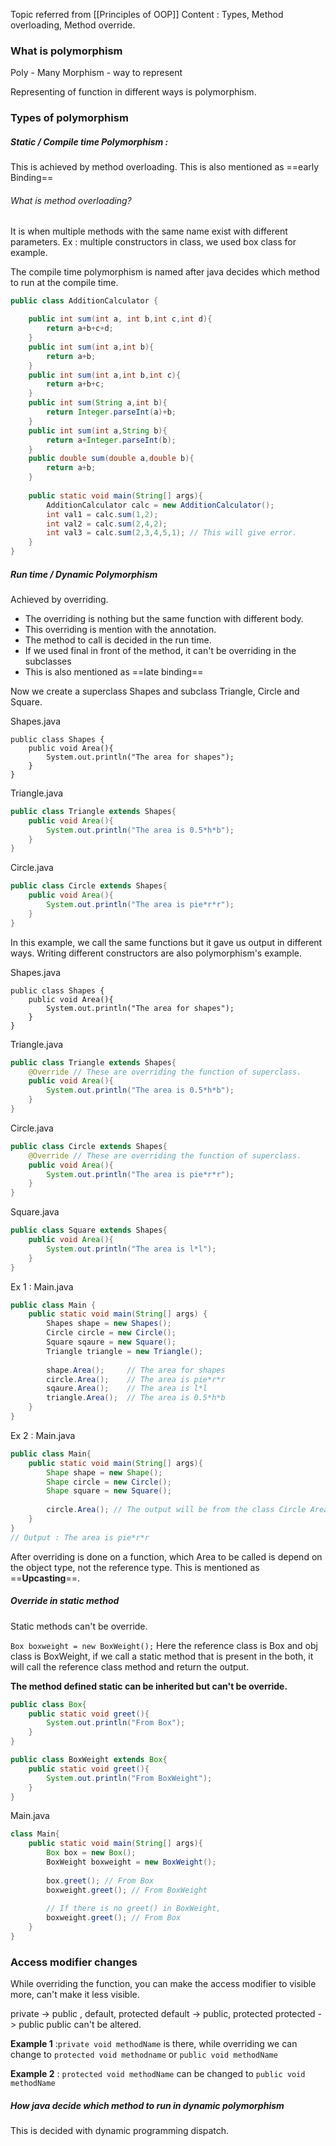 Topic referred from [[Principles of OOP]]
Content : Types, Method overloading, Method override.

### What is polymorphism

Poly - Many
Morphism - way to represent

Representing of function in different ways is polymorphism.


### Types of polymorphism

##### Static / Compile time Polymorphism : 
This is achieved by method overloading.
This is also mentioned as ==early Binding==
###### What is method overloading?

It is when multiple methods with the same name exist with different parameters.
Ex : multiple constructors in class, we used box class for example.

The compile time polymorphism is named after java decides which method to run at the compile time. 

```Java
public class AdditionCalculator {

	public int sum(int a, int b,int c,int d){
		return a+b+c+d;
	}
	public int sum(int a,int b){
		return a+b;
	}
	public int sum(int a,int b,int c){
		return a+b+c;
	}
	public int sum(String a,int b){
		return Integer.parseInt(a)+b;
	}
	public int sum(int a,String b){
		return a+Integer.parseInt(b);
	}
	public double sum(double a,double b){
		return a+b;
	}
	
	public static void main(String[] args){
		AdditionCalculator calc = new AdditionCalculator();
		int val1 = calc.sum(1,2);
		int val2 = calc.sum(2,4,2);
		int val3 = calc.sum(2,3,4,5,1); // This will give error.
	}
}
```

##### Run time / Dynamic Polymorphism

Achieved by overriding.

- The overriding is nothing but the same function with different body.
- This overriding is mention with the annotation.
- The method to call is decided in the run time. 
- If we used final in front of the method, it can't be overriding in the subclasses
- This is also mentioned as ==late binding==

Now we create a superclass Shapes and subclass Triangle, Circle and Square.

Shapes.java
```Java]
public class Shapes {  
    public void Area(){  
        System.out.println("The area for shapes");  
    }   
}
```

Triangle.java
```Java
public class Triangle extends Shapes{  
    public void Area(){  
        System.out.println("The area is 0.5*h*b");  
    }  
}
```

Circle.java
```Java
public class Circle extends Shapes{  
    public void Area(){  
        System.out.println("The area is pie*r*r");  
    }  
}
```
In this example, we call the same functions but it gave us output in different ways. Writing different constructors are also polymorphism's example.

Shapes.java
```Java]
public class Shapes {  
    public void Area(){  
        System.out.println("The area for shapes");  
    }   
}
```
Triangle.java
```Java
public class Triangle extends Shapes{ 
	@Override // These are overriding the function of superclass.
    public void Area(){  
        System.out.println("The area is 0.5*h*b");  
    }  
}
```
Circle.java
```Java
public class Circle extends Shapes{  
	@Override // These are overriding the function of superclass.
    public void Area(){  
        System.out.println("The area is pie*r*r");  
    }  
}
```
Square.java
```Java 
public class Square extends Shapes{  
    public void Area(){  
        System.out.println("The area is l*l");  
    }  
}
```

Ex 1 : Main.java
```Java
public class Main {  
    public static void main(String[] args) {  
        Shapes shape = new Shapes();  
        Circle circle = new Circle();  
        Square sqaure = new Square();  
        Triangle triangle = new Triangle();  
        
        shape.Area();     // The area for shapes  
        circle.Area();    // The area is pie*r*r
        sqaure.Area();    // The area is l*l
        triangle.Area();  // The area is 0.5*h*b
    }  
}
```

Ex 2 : Main.java
```Java
public class Main{
	public static void main(String[] args){
		Shape shape = new Shape();
		Shape circle = new Circle();
		Shape square = new Square();
		
		circle.Area(); // The output will be from the class Circle Area, because it is overriding from the parent class
	}
}
// Output : The area is pie*r*r
```

After overriding is done on a function, which Area to be called is depend on the object type, not the reference type. This is mentioned as ==**Upcasting**==. 

##### Override in static method
Static methods can't be override. 

``Box boxweight = new BoxWeight();``
Here the reference class is Box and obj class is BoxWeight, if we call a static method that is present in the both, it will call the reference class method and return the output.

**The method defined static can be inherited but can't be override.**

```Java
public class Box{
	public static void greet(){
		System.out.println("From Box");
	}
}
```

```Java
public class BoxWeight extends Box{
	public static void greet(){
		System.out.println("From BoxWeight");	
	}
}
```

Main.java
```Java
class Main{
	public static void main(String[] args){
		Box box = new Box();
		BoxWeight boxweight = new BoxWeight();
		
		box.greet(); // From Box 
		boxweight.greet(); // From BoxWeight
		
		// If there is no greet() in BoxWeight,
		boxweight.greet(); // From Box
	}
}
```

### Access modifier changes

While overriding the function, you can make the access modifier to visible more, can't make it less visible.

private -> public , default, protected
default -> public, protected
protected -> public
public can't be altered.

**Example 1** :``private void methodName`` is there, while overriding we can change to ``protected void methodname`` or ``public void methodName`` 

**Example 2** : ``protected void methodName`` can be changed to ``public void methodName``

##### How java decide which method to run in dynamic polymorphism

This is decided with dynamic programming dispatch.
